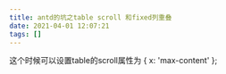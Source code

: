```yaml
---
title: antd的坑之table scroll 和fixed列重叠
date: 2021-04-01 12:07:21
tags: []
---
```

这个时候可以设置table的scroll属性为 { x: 'max-content' };

